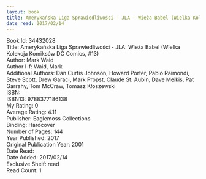 ```yaml
---
layout: book
title: Amerykańska Liga Sprawiedliwości - JLA - Wieża Babel (Wielka Kolekcja Komiksów DC Comics,  no. 13)
date_read: 2017/02/14
---
```


Book Id: 34432028<br />
Title: Amerykańska Liga Sprawiedliwości - JLA: Wieża Babel (Wielka Kolekcja Komiksów DC Comics, #13)<br />
Author: Mark Waid<br />
Author l-f: Waid, Mark<br />
Additional Authors: Dan Curtis Johnson, Howard Porter, Pablo Raimondi, Steve Scott, Drew Garaci, Mark Propst, Claude St. Aubin, Dave Meikis, Pat Garrahy, Tom McCraw, Tomasz Kłoszewski<br />
ISBN: <br />
ISBN13: 9788377186138<br />
My Rating: 0<br />
Average Rating: 4.11<br />
Publisher: Eaglemoss Collections<br />
Binding: Hardcover<br />
Number of Pages: 144<br />
Year Published: 2017<br />
Original Publication Year: 2001<br />
Date Read: <br />
Date Added: 2017/02/14<br />
Exclusive Shelf: read<br />
Read Count: 1<br />

